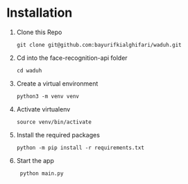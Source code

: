 # Installation

1. Clone this Repo

   `git clone git@github.com:bayurifkialghifari/waduh.git`

2. Cd into the face-recognition-api folder

   `cd waduh`

3. Create a virtual environment

   `python3 -m venv venv`

4. Activate virtualenv

   `source venv/bin/activate`

5. Install the required packages

   `python -m pip install -r requirements.txt`

6. Start the app

   ```shell
    python main.py
   ```
